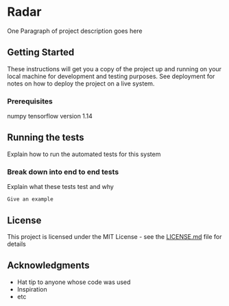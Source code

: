 # Radar

One Paragraph of project description goes here

## Getting Started

These instructions will get you a copy of the project up and running on your local machine for development and testing purposes. See deployment for notes on how to deploy the project on a live system.

### Prerequisites
numpy
tensorflow version 1.14



## Running the tests

Explain how to run the automated tests for this system

### Break down into end to end tests

Explain what these tests test and why

```
Give an example
```


## License

This project is licensed under the MIT License - see the [LICENSE.md](LICENSE.md) file for details

## Acknowledgments

* Hat tip to anyone whose code was used
* Inspiration
* etc
